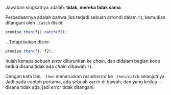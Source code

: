 Jawaban singkatnya adalah: **tidak, mereka tidak sama**:

Perbedaannya adalah bahwa jika terjadi sebuah _error_ di dalam `f1`, kemudian ditangani oleh `.catch` disini:

```js run
promise.then(f1).catch(f2);
```

...Tetapi bukan disini:

```js run
promise.then(f1, f2);
```

Itulah kenapa sebuah _error_ diturunkan ke _chain_, dan didalam bagian kode kedua disana tidak ada _chain_ dibawah `f1`.

Dengan kata lain, `.then` meneruskan _result_/_error_ ke `.then/catch` selanjutnya. Jadi pada contoh pertama, ada sebuah `catch` di bawah, dan yang kedua -- disana tidak ada, jadi _error_ tidak ditangani.
